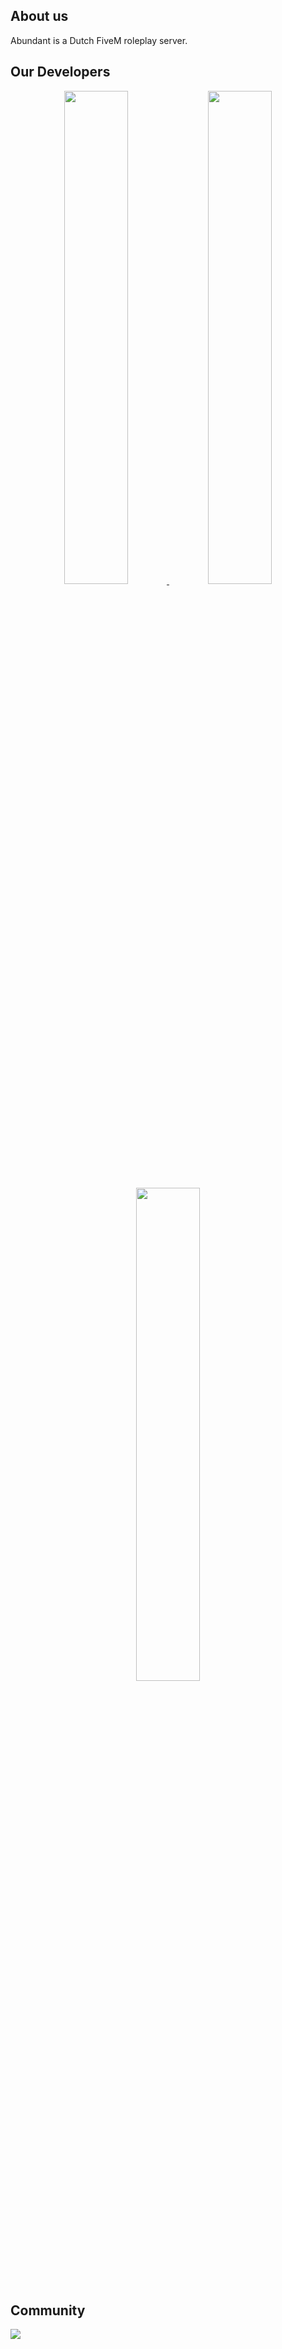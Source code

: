 ## About us
Abundant is a Dutch FiveM roleplay server.

## Our Developers
<div align="center" dir="auto">
      <a href="https://github.com/borisnliscool" rel="nofollow">
          <img width="45%" src="https://github-readme-stats.vercel.app/api?username=borisnliscool&show_icons=true&theme=blueberry&count_private=true&hide_border=true" data-canonical-src="https://github-readme-stats.vercel.app/api?username=borisnliscool&amp;layout=compact&amp;theme=react&amp;hide_border=true&amp;show_icons=true" style="max-width: 100%;">
      </a>
      <a href="https://github.com/pimiscool" rel="nofollow">
          <img width="45%" src="https://github-readme-stats.vercel.app/api?username=pimiscool&show_icons=true&theme=blueberry&count_private=true&hide_border=true" data-canonical-src="https://github-readme-stats.vercel.app/api?username=pimiscool&amp;layout=compact&amp;theme=react&amp;hide_border=true&amp;show_icons=true" style="max-width: 100%;">
      </a>
      <a href="https://github.com/CasperV06" rel="nofollow">
          <img width="45%" src="https://github-readme-stats.vercel.app/api?username=CasperV06&show_icons=true&theme=blueberry&count_private=true&hide_border=true" data-canonical-src="https://github-readme-stats.vercel.app/api?username=CasperV06&amp;layout=compact&amp;theme=react&amp;hide_border=true&amp;show_icons=true" style="max-width: 100%;">
      </a>
</div>

## Community
<p><a href="https://dsc.gg/abnt">
    <img src="https://img.shields.io/discord/859003391472041984?style=for-the-badge&logo=discord&labelColor=7289da&logoColor=white&color=2c2f33&label=Discord"/>
</a></p>